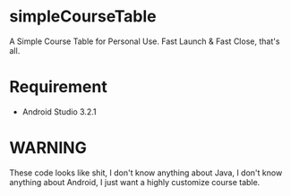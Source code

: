# simpleCourseTable
A Simple Course Table for Personal Use.
Fast Launch & Fast Close, that's all.

# Requirement
- Android Studio 3.2.1

# WARNING
These code looks like shit,
I don't know anything about Java,
I don't know anything about Android,
I just want a highly customize course table.
